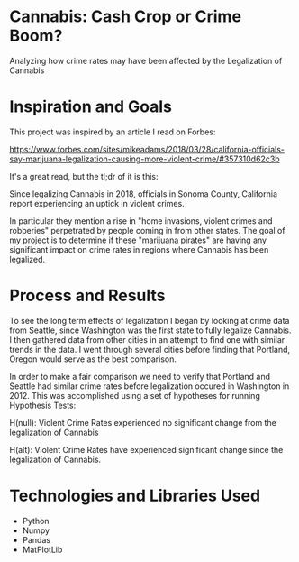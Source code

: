 # Cannabis: Cash Crop or Crime Boom?


Analyzing how crime rates may have been affected by the Legalization of Cannabis

# Inspiration and Goals
This project was inspired by an article I read on Forbes:

https://www.forbes.com/sites/mikeadams/2018/03/28/california-officials-say-marijuana-legalization-causing-more-violent-crime/#357310d62c3b

It's a great read, but the tl;dr of it is this:

Since legalizing Cannabis in 2018, officials in Sonoma County, California report experiencing an uptick in violent crimes.  

In particular they mention a rise in "home invasions, violent crimes and robberies" perpetrated by people coming in from other states. The goal of my project is to determine if these "marijuana pirates" are having any significant impact on crime rates in regions where Cannabis has been legalized.

# Process and Results
To see the long term effects of legalization I began by looking at crime data from Seattle, since Washington was the first state to fully legalize Cannabis.  I then gathered data from other cities in an attempt to find one with similar trends in the data.  I went through several cities before finding that Portland, Oregon would serve as the best comparison.

In order to make a fair comparison we need to verify that Portland and Seattle had similar crime rates before legalization occured in Washington in 2012.  This was accomplished using a set of hypotheses for running Hypothesis Tests:

H(null): Violent Crime Rates experienced no significant change from the legalization of Cannabis

H(alt): Violent Crime Rates have experienced significant change since the legalization of Cannabis.

# Technologies and Libraries Used
* Python
* Numpy
* Pandas
* MatPlotLib
